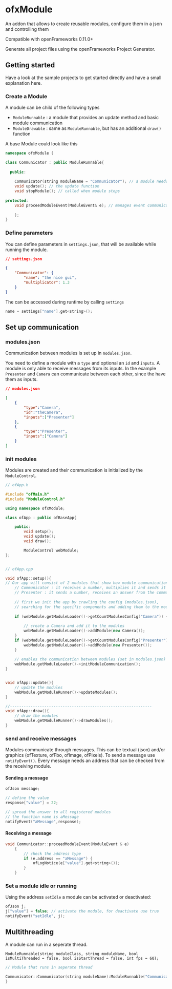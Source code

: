 # ofxModule

An addon that allows to create reusable modules, configure them in a json and controlling them

Compatible with openFrameworks 0.11.0+

Generate all project files using the openFrameworks Project Generator.

## Getting started

Have a look at the sample projects to get started directly and have a small explanation here.

### Create a Module

A module can be child of the following types

* `ModuleRunnable` : a module that provides an update method and basic module communication
* `ModuleDrawable` : same as `ModuleRunnable`, but has an additional `draw()` function

A base Module could look like this

```cpp
namespace ofxModule {

class Communicator : public ModuleRunnable{
	
  public:
	
	Communicator(string moduleName = "Communicator"); // a module needs a name
    void update(); // the update function
    void stopModule(); // called when module stops
    
protected:
    void proceedModuleEvent(ModuleEvent& e); // manages event communication
    
    };
}
```

### Define parameters

You can define parameters in `settings.json`, that will be available while running the module.

```json
// settings.json

{
    "Communicator": {
        "name": "the nice gui",
        "multiplicator": 1.3
    }
}
```

The can be accessed during runtime by calling `settings`

```cpp
name = settings["name"].get<string>();
```

## Set up communication

### modules.json
Communication between modules is set up in `modules.json`.

You need to define a module with a `type` and optional an `id` and `inputs`. 
A module is only able to receive messages from its inputs. In the example `Presenter` and `Camera` can communicate between each other, since the have them as inputs.

```json
// modules.json

[
	{
		"type":"Camera",
		"id":"theCamera",
		"inputs":["Presenter"]
	},
	{
		"type":"Presenter",
		"inputs":["Camera"]
	}
]
```

### init modules

Modules are created and their communication is initialized by the `ModuleControl`. 

```cpp
// ofApp.h

#include "ofMain.h"
#include "ModuleControl.h"

using namespace ofxModule;

class ofApp : public ofBaseApp{

	public:
		void setup();
		void update();
		void draw();

		ModuleControl webModule;
};


// ofApp.cpp

void ofApp::setup(){
// Our app will consist of 2 modules that show how module communication works
	// Communicator : it receives a number, multiplies it and sends it to the presenter
	// Presenter : it sends a number, receives an answer from the communicator and shows ist on the screen
    
    // first we init the app by crawling the config (modules.json), 
	// searching for the specific components and adding them to the module control
    
    if (webModule.getModuleLoader()->getCountModulesConfig("Camera")) {
		
		// create a Camera and add it to the modules
        webModule.getModuleLoader()->addModule(new Camera());
    }
	if (webModule.getModuleLoader()->getCountModulesConfig("Presenter")) {
		webModule.getModuleLoader()->addModule(new Presenter());
	}
    
	// enables the communication between modules (set in modules.json)
	webModule.getModuleLoader()->initModuleCommunication();
}


void ofApp::update(){
	// update the modules
	webModule.getModuleRunner()->updateModules();
}

//--------------------------------------------------------------
void ofApp::draw(){
	// draw the modules
    webModule.getModuleRunner()->drawModules();
}


```

### send and receive messages

Modules communicate through messages. This can be textual (json) and/or graphics (ofTexture, ofFbo, ofImage, ofPixels).
To send a message use `notifyEvent()`. Every message needs an address that can be checked from the receiving module.

#### Sending a message

```cpp
ofJson message;

// define the value
response["value"] = 22;

// spread the answer to all registered modules
// the function name is aMessage
notifyEvent("aMessage",response);
```

#### Receiving a message

```cpp
void Communicator::proceedModuleEvent(ModuleEvent & e)
	{
		// check the address type
		if (e.address == "aMessage") {
            ofLogNotice(e["value"].get<string>());
		}
	}
```

### Set a module idle or running

Using the address `setIdle` a module can be activated or deactivated:

```cpp
ofJson j;
j["value"] = false; // activate the module, for deactivate use true
notifyEvent("setIdle", j);
```


## Multithreading

A module can run in a seperate thread. 

`ModuleRunnable(string moduleClass, string moduleName, bool isMultiThreaded = false, bool isStartThread = false, int fps = 60);`

```cpp
// Module that runs in seperate thread

Communicator::Communicator(string moduleName):ModuleRunnable("Communicator", moduleName,true,true) {
}
```